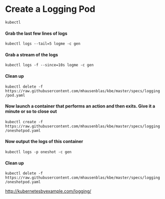 # Create a Logging Pod

`kubectl`

#### Grab the last few lines of logs

`kubectl logs --tail=5 logme -c gen`

#### Grab a stream of the logs

`kubectl logs -f --since=10s logme -c gen`

#### Clean up

`kubectl delete -f https://raw.githubusercontent.com/mhausenblas/kbe/master/specs/logging/pod.yaml`

#### Now launch a container that performs an action and then exits. Give it a minute or so to close out

`kubectl create -f https://raw.githubusercontent.com/mhausenblas/kbe/master/specs/logging/oneshotpod.yaml`

#### Now output the logs of this container

`kubectl logs -p oneshot -c gen`

#### Clean up

`kubectl delete -f https://raw.githubusercontent.com/mhausenblas/kbe/master/specs/logging/oneshotpod.yaml`

http://kubernetesbyexample.com/logging/
